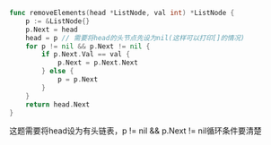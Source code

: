 ```go
func removeElements(head *ListNode, val int) *ListNode {
	p := &ListNode{}
	p.Next = head
	head = p // 需要将head的头节点先设为nil(这样可以打印[]的情况)
	for p != nil && p.Next != nil {
		if p.Next.Val == val {
			p.Next = p.Next.Next
		} else {
			p = p.Next
		}
	}
	return head.Next
}
```

这题需要将head设为有头链表，p != nil && p.Next != nil循环条件要清楚